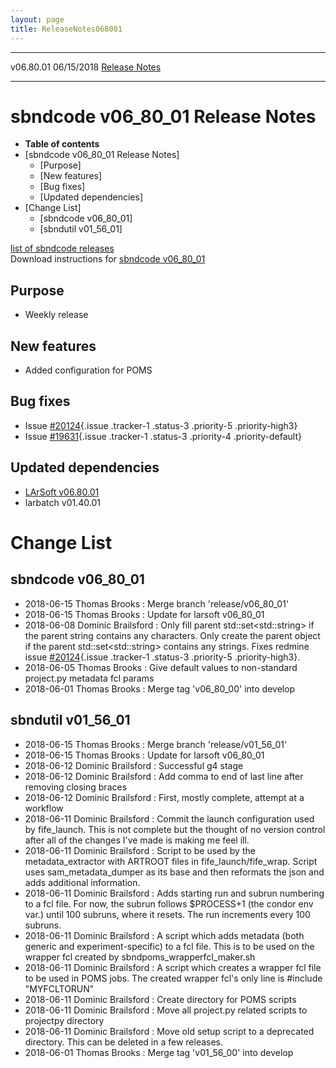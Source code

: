 ```yaml
---
layout: page
title: ReleaseNotes068001
---
```


  ----------- ------------ -- -- ------------------------------------------------------
  v06.80.01   06/15/2018         [Release Notes](ReleaseNotes068001.html)
  ----------- ------------ -- -- ------------------------------------------------------



sbndcode v06\_80\_01 Release Notes
======================================================================================

-   **Table of contents**
-   [sbndcode v06\_80\_01 Release
    Notes]
    -   [Purpose]
    -   [New features]
    -   [Bug fixes]
    -   [Updated dependencies]
-   [Change List]
    -   [sbndcode v06\_80\_01]
    -   [sbndutil v01\_56\_01]

[list of sbndcode
releases](List_of_SBND_code_releases.html)\
Download instructions for [sbndcode
v06\_80\_01](http://scisoft.fnal.gov/scisoft/bundles/sbnd/v06_80_01/sbndcode-v06_80_01.html)



Purpose
----------------------------------

-   Weekly release



New features
--------------------------------------------

-   Added configuration for POMS



Bug fixes
--------------------------------------

-   Issue
    [\#20124](/redmine/issues/20124 "Bug: TFileMetadataSBND creates a parent object in the json when no parent exists (Resolved)"){.issue
    .tracker-1 .status-3 .priority-5 .priority-high3}
-   Issue
    [\#19631](/redmine/issues/19631 "Bug: Project.py cannot run sbndcode jobs due to partially committed metadata features used in the Marc... (Resolved)"){.issue
    .tracker-1 .status-3 .priority-4 .priority-default}



Updated dependencies
------------------------------------------------------------

-   [LArSoft
    v06.80.01](https://cdcvs.fnal.gov/redmine/projects/larsoft/wiki/ReleaseNotes068001)
-   larbatch v01.40.01



Change List
==========================================



sbndcode v06\_80\_01
----------------------------------------------------------

-   2018-06-15 Thomas Brooks : Merge branch \'release/v06\_80\_01\'
-   2018-06-15 Thomas Brooks : Update for larsoft v06\_80\_01
-   2018-06-08 Dominic Brailsford : Only fill parent
    std::set\<std::string\> if the parent string contains any
    characters. Only create the parent object if the parent
    std::set\<std::string\> contains any strings. Fixes redmine issue
    [\#20124](/redmine/issues/20124 "Bug: TFileMetadataSBND creates a parent object in the json when no parent exists (Resolved)"){.issue
    .tracker-1 .status-3 .priority-5 .priority-high3}.
-   2018-06-05 Thomas Brooks : Give default values to non-standard
    project.py metadata fcl params
-   2018-06-01 Thomas Brooks : Merge tag \'v06\_80\_00\' into develop



sbndutil v01\_56\_01
----------------------------------------------------------

-   2018-06-15 Thomas Brooks : Merge branch \'release/v01\_56\_01\'
-   2018-06-15 Thomas Brooks : Update for larsoft v06\_80\_01
-   2018-06-12 Dominic Brailsford : Successful g4 stage
-   2018-06-12 Dominic Brailsford : Add comma to end of last line after
    removing closing braces
-   2018-06-12 Dominic Brailsford : First, mostly complete, attempt at a
    workflow
-   2018-06-11 Dominic Brailsford : Commit the launch configuration used
    by fife\_launch. This is not complete but the thought of no version
    control after all of the changes I\'ve made is making me feel ill.
-   2018-06-11 Dominic Brailsford : Script to be used by the
    metadata\_extractor with ARTROOT files in fife\_launch/fife\_wrap.
    Script uses sam\_metadata\_dumper as its base and then reformats the
    json and adds additional information.
-   2018-06-11 Dominic Brailsford : Adds starting run and subrun
    numbering to a fcl file. For now, the subrun follows \$PROCESS+1
    (the condor env var.) until 100 subruns, where it resets. The run
    increments every 100 subruns.
-   2018-06-11 Dominic Brailsford : A script which adds metadata (both
    generic and experiment-specific) to a fcl file. This is to be used
    on the wrapper fcl created by sbndpoms\_wrapperfcl\_maker.sh
-   2018-06-11 Dominic Brailsford : A script which creates a wrapper fcl
    file to be used in POMS jobs. The created wrapper fcl\'s only line
    is \#include \"MYFCLTORUN\"
-   2018-06-11 Dominic Brailsford : Create directory for POMS scripts
-   2018-06-11 Dominic Brailsford : Move all project.py related scripts
    to projectpy directory
-   2018-06-11 Dominic Brailsford : Move old setup script to a
    deprecated directory. This can be deleted in a few releases.
-   2018-06-01 Thomas Brooks : Merge tag \'v01\_56\_00\' into develop
